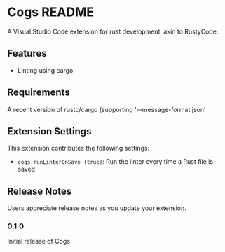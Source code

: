 # Cogs README

A Visual Studio Code extension for rust development, akin to RustyCode.

## Features

- Linting using cargo

## Requirements

A recent version of rustc/cargo (supporting '--message-format json'

## Extension Settings

This extension contributes the following settings:

* `cogs.runLinterOnSave (true)`: Run the linter every time a Rust file is saved

## Release Notes

Users appreciate release notes as you update your extension.

### 0.1.0

Initial release of Cogs
